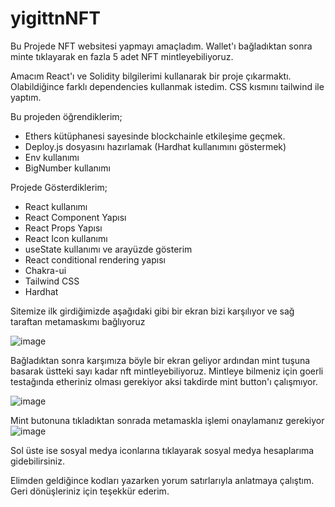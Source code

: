 # yigittnNFT

Bu Projede NFT websitesi yapmayı amaçladım. Wallet'ı bağladıktan sonra minte tıklayarak en fazla 5 adet NFT mintleyebiliyoruz.

Amacım React'ı ve Solidity bilgilerimi kullanarak bir proje çıkarmaktı. Olabildiğince farklı dependencies kullanmak istedim. CSS kısmını tailwind ile yaptım.

Bu projeden öğrendiklerim;

- Ethers kütüphanesi sayesinde blockchainle etkileşime geçmek.
- Deploy.js dosyasını hazırlamak (Hardhat kullanımını göstermek)
- Env kullanımı
- BigNumber kullanımı

Projede Gösterdiklerim;

- React kullanımı
- React Component Yapısı
- React Props Yapısı
- React Icon kullanımı
- useState kullanımı ve arayüzde gösterim
- React conditional rendering yapısı
- Chakra-ui
- Tailwind CSS
- Hardhat

Sitemize ilk girdiğimizde aşağıdaki gibi bir ekran bizi karşılıyor ve sağ taraftan metamaskımı bağlıyoruz

![image](https://user-images.githubusercontent.com/96335654/207726193-5754cf9a-b1a1-46a5-87b2-91bf583de77a.png)

Bağladıktan sonra karşımıza böyle bir ekran geliyor ardından mint tuşuna basarak üstteki sayı kadar nft mintleyebiliyoruz.
Mintleye bilmeniz için goerli testağında etheriniz olması gerekiyor aksi takdirde mint button'ı çalışmıyor.

![image](https://user-images.githubusercontent.com/96335654/207726399-c41e0c7f-e08d-461f-a10b-e2b7950431a6.png)

Mint butonuna tıkladıktan sonrada metamaskla işlemi onaylamanız gerekiyor
![image](https://user-images.githubusercontent.com/96335654/207731582-f883bf33-e145-4647-a1d7-3e520f9c0dc2.png)


Sol üste ise sosyal medya iconlarına tıklayarak sosyal medya hesaplarıma gidebilirsiniz.

Elimden geldiğince kodları yazarken yorum satırlarıyla anlatmaya çalıştım.
Geri dönüşleriniz için teşekkür ederim.


